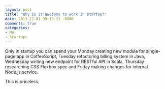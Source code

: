 ```yaml
---
layout: post
title: "Why is it awesome to work in startup?"
date: 2013-12-01 09:18:11 -0800
comments: true
categories:
- Me
- Startups
---
```


Only in startup you can spend your Monday creating new module for single-page app in CoffeeScript, Tuesday refactoring billing system in Java, Wednesday writing new endpoint for RESTful API in Scala, Thursday researching CSS Flexbox spec and Friday making changes for internal Node.js service.

This is priceless.
